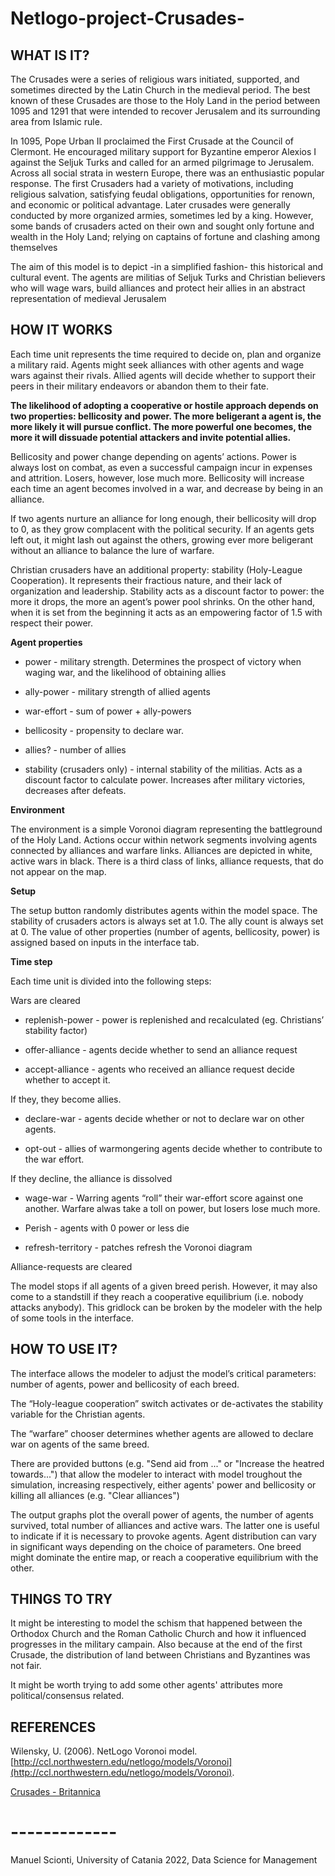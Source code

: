 # Netlogo-project-Crusades-

## WHAT IS IT?

The Crusades were a series of religious wars initiated, supported, and sometimes directed by the Latin Church in the medieval period. The best known of these Crusades are those to the Holy Land in the period between 1095 and 1291 that were intended to recover Jerusalem and its surrounding area from Islamic rule.

In 1095, Pope Urban II proclaimed the First Crusade at the Council of Clermont. He encouraged military support for Byzantine emperor Alexios I against the Seljuk Turks and called for an armed pilgrimage to Jerusalem. Across all social strata in western Europe, there was an enthusiastic popular response. The first Crusaders had a variety of motivations, including religious salvation, satisfying feudal obligations, opportunities for renown, and economic or political advantage. Later crusades were generally conducted by more organized armies, sometimes led by a king. However, some bands of crusaders acted on their own and sought only fortune and wealth in the Holy Land; relying on captains of fortune and clashing among themselves

The aim of this model is to depict -in a simplified fashion- this historical and cultural event. The agents are militias of Seljuk Turks and Christian believers who will wage wars, build alliances and protect heir allies in an abstract representation of medieval Jerusalem

## HOW IT WORKS

Each time unit represents the time required to decide on, plan and organize a military raid. Agents might seek alliances with other agents and wage wars against their rivals. Allied agents will decide whether to support their peers in their military endeavors or abandon them to their fate.

<b>The likelihood of adopting a cooperative or hostile approach depends on two properties: bellicosity and power. The more beligerant a agent is, the more likely it will pursue conflict. The more powerful one becomes, the more it will dissuade potential attackers and invite potential allies.</b>

Bellicosity and power change depending on agents’ actions. Power is always lost on combat, as even a successful campaign incur in expenses and attrition. Losers, however, lose much more. Bellicosity will increase each time an agent becomes involved in a war, and decrease by being in an alliance.

If two agents nurture an alliance for long enough, their bellicosity will drop to 0, as they grow complacent with the political security. If an agents gets left out, it might lash out against the others, growing ever more beligerant without an alliance to balance the lure of warfare.

Christian crusaders have an additional property: stability (Holy-League Cooperation). It represents their fractious nature, and their lack of organization and leadership. Stability acts as a discount factor to power: the more it drops, the more an agent’s power pool shrinks. On the other hand, when it is set from the beginning it acts as an empowering factor of 1.5 with respect their power.

<b> Agent properties </b>

* power - military strength. Determines the prospect of victory when waging war, and the likelihood of obtaining allies

* ally-power - military strength of allied agents

* war-effort - sum of power + ally-powers

* bellicosity - propensity to declare war.

* allies? - number of allies

* stability (crusaders only) - internal stability of the militias. Acts as a discount factor to calculate power. Increases after military victories, decreases after defeats.

<b> Environment </b>

The environment is a simple Voronoi diagram representing the battleground of the Holy Land. Actions occur within network segments involving agents connected by alliances and warfare links. Alliances are depicted in white, active wars in black. There is a third class of links, alliance requests, that do not appear on the map.

<b> Setup </b>

The setup button randomly distributes agents within the model space. The stability of crusaders actors is always set at 1.0. The ally count is always set at 0. The value of other properties (number of agents, bellicosity, power) is assigned based on inputs in the interface tab.

<b> Time step </b>

Each time unit is divided into the following steps:

Wars are cleared

* replenish-power - power is replenished and recalculated (eg. Christians’ stability factor)

* offer-alliance - agents decide whether to send an alliance request

* accept-alliance - agents who received an alliance request decide whether to accept it.

If they, they become allies.

* declare-war - agents decide whether or not to declare war on other agents.

* opt-out - allies of warmongering agents decide whether to contribute to the war effort.

If they decline, the alliance is dissolved

* wage-war - Warring agents “roll” their war-effort score against one another. Warfare alwas take a toll on power, but losers lose much more.

* Perish - agents with 0 power or less die

* refresh-territory - patches refresh the Voronoi diagram

Alliance-requests are cleared

The model stops if all agents of a given breed perish. However, it may also come to a standstill if they reach a cooperative equilibrium (i.e. nobody attacks anybody). This gridlock can be broken by the modeler with the help of some tools in the interface. 

## HOW TO USE IT?

The interface allows the modeler to adjust the model’s critical parameters: number of agents, power and bellicosity of each breed.

The “Holy-league cooperation” switch activates or de-activates the stability variable for the Christian agents.

The “warfare” chooser determines whether agents are allowed to declare war on agents of the same breed.

There are provided buttons (e.g. "Send aid from ..." or "Increase the heatred towards...") that allow the modeler to interact with model troughout the simulation, increasing respectively, either agents' power and bellicosity or killing all alliances (e.g. "Clear alliances")

The output graphs plot the overall power of agents, the number of agents survived, total number of alliances and active wars. The latter one is useful to indicate if it is necessary to provoke agents. Agent distribution can vary in significant ways depending on the choice of parameters. One breed might dominate the entire map, or reach a cooperative equilibrium with the other. 

## THINGS TO TRY

It might be interesting to model the schism that happened between the Orthodox Church and the Roman Catholic Church and how it influenced progresses in the military campain. Also because at the end of the first Crusade, the distribution of land between Christians and Byzantines was not fair. 

It might be worth trying to add some other agents' attributes more political/consensus related.




## REFERENCES


Wilensky, U. (2006). NetLogo Voronoi model. [http://ccl.northwestern.edu/netlogo/models/Voronoi](http://ccl.northwestern.edu/netlogo/models/Voronoi). 
      
[Crusades - Britannica](https://www.britannica.com/event/Crusades)



# -------------

Manuel Scionti, University of Catania 2022, Data Science for Management 

